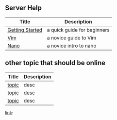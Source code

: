 ## Server Help

| Title                              | Description                 |
|------------------------------------|-----------------------------|
| [Getting Started][getting-started] | a quick guide for beginners |
| [Vim][vim]                         | a novice guide to Vim       |
| [Nano][nano]                       | a novice intro to nano      |

[getting-started]: /server/help/GettingStarted#getting-started-with-the-server
[vim]: /server/help/Text%20Editors/Vim#vim
[nano]: /server/help/Text%20Editors/nano#nano



## other topic that should be online

| Title                              | Description                 |
|------------------------------------|-----------------------------|
| [topic][link] | desc |
| [topic][link] | desc |
| [topic][link] | desc |

[link]: 
[link]: 
[link]: 




